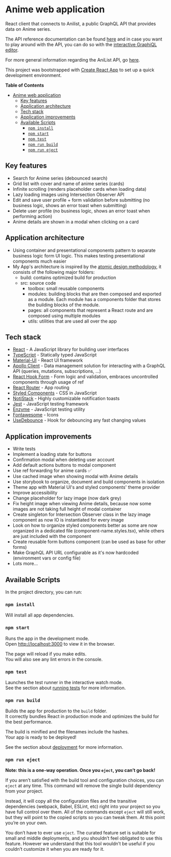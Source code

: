 # Anime web application

React client that connects to Anilist, a public GraphQL API that provides data on Anime series.

The API reference documentation can be found [here](https://anilist.github.io/ApiV2-GraphQL-Docs/) and in case you want to play around with the API, you can do so with the [interactive GraphiQL editor](https://anilist.co/graphiql).

For more general information regarding the AniList API, go [here](https://anilist.gitbook.io/anilist-apiv2-docs/).

This project was bootstrapped with [Create React App](https://github.com/facebook/create-react-app) to set up a quick development environment.

**Table of Contents**

- [Anime web application](#anime-web-application)
	- [Key features](#key-features)
	- [Application architecture](#application-architecture)
	- [Tech stack](#tech-stack)
	- [Application improvements](#application-improvements)
	- [Available Scripts](#available-scripts)
		- [`npm install`](#npm-install)
		- [`npm start`](#npm-start)
		- [`npm test`](#npm-test)
		- [`npm run build`](#npm-run-build)
		- [`npm run eject`](#npm-run-eject)


<a name="key-features"/>

## Key features

- Search for Anime series (debounced search)
- Grid list with cover and name of anime series (cards)
- Infinite scrolling (renders placeholder cards when loading data)
- Lazy loading images using Intersection Observer API
- Edit and save user profile + form validation before submitting (no business logic, shows an error toast when submitting)
- Delete user profile (no business logic, shows an error toast when performing action)
- Anime details are shown in a modal when clicking on a card

<a name="architecture"/>

## Application architecture

- Using container and presentational components pattern to separate business logic form UI logic. This makes testing presentational components much easier
- My App's architecture is inspired by the [atomic design methodology](https://danilowoz.com/blog/atomic-design-with-react), it consists of the following major folders:
  - build: contains optimized build for production
  - src: source code
    - toolbox: small reusable components
    - modules: building blocks that are then composed and exported as a module. Each module has a components folder that stores the building blocks of the module.
    - pages: all components that represent a React route and are composed using multiple modules
    - utils: utilities that are used all over the app

<a name="tech-stack"/>

## Tech stack

- [React](https://reactjs.org/) - A JavaScript library for building user interfaces
- [TypeScript](https://www.typescriptlang.org/) - Statically typed JavaScript
- [Material-UI](https://material-ui.com/) - React UI framework
- [Apollo Client](https://www.apollographql.com/docs/react/) - Data management solution for interacting with a GraphQL API (queries, mutations, subscriptions, ...)
- [React Hook Form](https://react-hook-form.com/) - Form logic and validation, embraces uncontrolled components through usage of ref
- [React Router](https://reacttraining.com/react-router/web/guides/quick-start) - App routing
- [Styled Components](https://styled-components.com/) - CSS in JavaScript
- [NotiStack](https://iamhosseindhv.com/notistack) - Highly customizable notification toasts
- [Jest](https://jestjs.io/) - JavaScript testing framework
- [Enzyme](https://enzymejs.github.io/enzyme/) - JavaScript testing utility
- [Fontawesome](https://github.com/FortAwesome/react-fontawesome) - Icons
- [UseDebounce](https://usehooks.com/useDebounce/) - Hook for debouncing any fast changing values

<a name="improvements"/>

## Application improvements

- Write tests
- Implement a loading state for buttons
- Confirmation modal when deleting user account
- Add default actions buttons to modal component
- Use ref forwarding for anime cards ✅
- Use cached image when showing modal with Anime details
- Use storybook to organize, document and build components in isolation
- Theme app with Material UI's and styled components' theme provider
- Improve accessibility
- Change placeholder for lazy image (now dark grey)
- Fix height image when viewing Anime details, because now some images are not taking full height of modal container
- Create singleton for Intersection Observer class in the lazy image component as now IO is instantiated for every image
- Look on how to organize styled components better as some are now organized in a dedicated file (component-name.styles.tsx), while others are just included with the component
- Create reusable form buttons component (can be used as base for other forms)
- Make GraphQL API URL configurable as it's now hardcoded (environment vars or config file)
- Lots more...

<a name="scripts"/>

## Available Scripts

In the project directory, you can run:

### `npm install`

Will install all app dependencies.

### `npm start`

Runs the app in the development mode.<br />
Open [http://localhost:3000](http://localhost:3000) to view it in the browser.

The page will reload if you make edits.<br />
You will also see any lint errors in the console.

### `npm test`

Launches the test runner in the interactive watch mode.<br />
See the section about [running tests](https://facebook.github.io/create-react-app/docs/running-tests) for more information.

### `npm run build`

Builds the app for production to the `build` folder.<br />
It correctly bundles React in production mode and optimizes the build for the best performance.

The build is minified and the filenames include the hashes.<br />
Your app is ready to be deployed!

See the section about [deployment](https://facebook.github.io/create-react-app/docs/deployment) for more information.

### `npm run eject`

**Note: this is a one-way operation. Once you `eject`, you can’t go back!**

If you aren’t satisfied with the build tool and configuration choices, you can `eject` at any time. This command will remove the single build dependency from your project.

Instead, it will copy all the configuration files and the transitive dependencies (webpack, Babel, ESLint, etc) right into your project so you have full control over them. All of the commands except `eject` will still work, but they will point to the copied scripts so you can tweak them. At this point you’re on your own.

You don’t have to ever use `eject`. The curated feature set is suitable for small and middle deployments, and you shouldn’t feel obligated to use this feature. However we understand that this tool wouldn’t be useful if you couldn’t customize it when you are ready for it.
